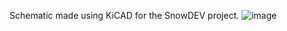 Schematic made using KiCAD for the SnowDEV project.
![image](https://github.com/NikolaElectronics/SnowDEV/assets/141517701/c60948d7-9c61-42b4-9ea0-46270aacef12)
